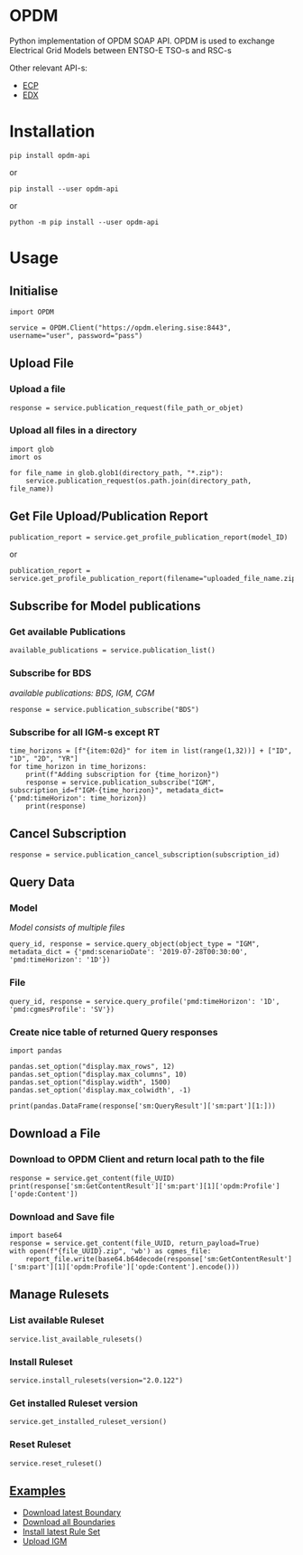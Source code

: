 # OPDM
Python implementation of OPDM SOAP API. OPDM is used to exchange Electrical Grid Models between ENTSO-E TSO-s and RSC-s

Other relevant API-s:
 - [ECP](https://github.com/Haigutus/ECP)
 - [EDX](https://github.com/Haigutus/EDX)

# Installation

    pip install opdm-api

or

    pip install --user opdm-api

or 

    python -m pip install --user opdm-api


# Usage

## Initialise
    import OPDM

    service = OPDM.Client("https://opdm.elering.sise:8443", username="user", password="pass")

## Upload File
### Upload a file
    response = service.publication_request(file_path_or_objet)

### Upload all files in a directory
    import glob
    imort os
    
    for file_name in glob.glob1(directory_path, "*.zip"):
        service.publication_request(os.path.join(directory_path, file_name))
    
## Get File Upload/Publication Report
    publication_report = service.get_profile_publication_report(model_ID)
    
or

    publication_report = service.get_profile_publication_report(filename="uploaded_file_name.zip")

## Subscribe for Model publications
### Get available Publications
    available_publications = service.publication_list()

### Subscribe for BDS
*available publications: BDS, IGM, CGM*

    response = service.publication_subscribe("BDS")
    
### Subscribe for all IGM-s except RT

    time_horizons = [f"{item:02d}" for item in list(range(1,32))] + ["ID", "1D", "2D", "YR"]
    for time_horizon in time_horizons:
        print(f"Adding subscription for {time_horizon}")
        response = service.publication_subscribe("IGM", subscription_id=f"IGM-{time_horizon}", metadata_dict={'pmd:timeHorizon': time_horizon})
        print(response)
    
## Cancel Subscription
    response = service.publication_cancel_subscription(subscription_id)
    
## Query Data
### Model
*Model consists of multiple files*

    query_id, response = service.query_object(object_type = "IGM", metadata_dict = {'pmd:scenarioDate': '2019-07-28T00:30:00', 'pmd:timeHorizon': '1D'})

### File

    query_id, response = service.query_profile('pmd:timeHorizon': '1D', 'pmd:cgmesProfile': 'SV'})
    
### Create nice table of returned Query responses

    import pandas
    
    pandas.set_option("display.max_rows", 12)
    pandas.set_option("display.max_columns", 10)
    pandas.set_option("display.width", 1500)
    pandas.set_option('display.max_colwidth', -1)

    print(pandas.DataFrame(response['sm:QueryResult']['sm:part'][1:]))
    

## Download a File
### Download to OPDM Client and return local path to the file
    response = service.get_content(file_UUID)
    print(response['sm:GetContentResult']['sm:part'][1]['opdm:Profile']['opde:Content'])
    
### Download and Save file
    import base64
    response = service.get_content(file_UUID, return_payload=True)
    with open(f"{file_UUID}.zip", 'wb') as cgmes_file:
        report_file.write(base64.b64decode(response['sm:GetContentResult']['sm:part'][1]['opdm:Profile']['opde:Content'].encode()))
        
## Manage Rulesets

### List available Ruleset
    service.list_available_rulesets()
    
### Install Ruleset
    service.install_rulesets(version="2.0.122")
    
### Get installed Ruleset version
    service.get_installed_ruleset_version()
    
### Reset Ruleset
    service.reset_ruleset()

    
## [Examples](https://github.com/Haigutus/OPDM/tree/main/examples)
 - [Download latest Boundary](https://github.com/Haigutus/OPDM/blob/main/examples/download_latest_BDS.py)
 - [Download all Boundaries](https://github.com/Haigutus/OPDM/blob/main/examples/download_all_BDS.py)
 - [Install latest Rule Set](https://github.com/Haigutus/OPDM/blob/main/examples/install_latest_RSL.py)
 - [Upload IGM](https://github.com/Haigutus/OPDM/blob/main/examples/upload_IGMs.py)
    
        

    
    
